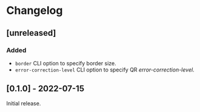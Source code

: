 # Changelog

## [unreleased]

### Added

- `border` CLI option to specify border size.
- `error-correction-level` CLI option to specify QR *error-correction-level*.

## [0.1.0] - 2022-07-15

Initial release.
